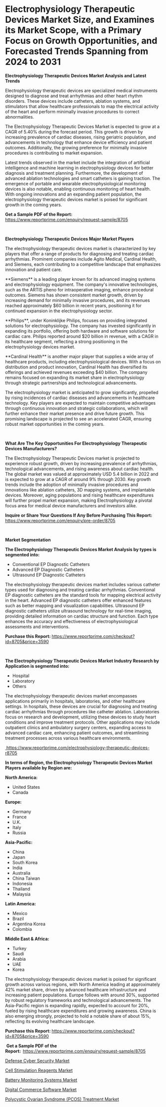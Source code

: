 <p><h1>Electrophysiology Therapeutic Devices Market Size, and Examines its Market Scope, with a Primary Focus on Growth Opportunities, and Forecasted Trends Spanning from 2024 to 2031</h1></p><p><strong>Electrophysiology Therapeutic Devices Market Analysis and Latest Trends</strong></p>
<p><p>Electrophysiology therapeutic devices are specialized medical instruments designed to diagnose and treat arrhythmias and other heart rhythm disorders. These devices include catheters, ablation systems, and stimulators that allow healthcare professionals to map the electrical activity of the heart and perform minimally invasive procedures to correct abnormalities.</p><p>The Electrophysiology Therapeutic Devices Market is expected to grow at a CAGR of 5.40% during the forecast period. This growth is driven by increasing prevalence of cardiac diseases, rising geriatric population, and advancements in technology that enhance device efficiency and patient outcomes. Additionally, the growing preference for minimally invasive procedures is contributing to market expansion.</p><p>Latest trends observed in the market include the integration of artificial intelligence and machine learning in electrophysiology devices for better diagnosis and treatment planning. Furthermore, the development of advanced ablation technologies and smart catheters is gaining traction. The emergence of portable and wearable electrophysiological monitoring devices is also notable, enabling continuous monitoring of heart health. With ongoing innovations and an expanding patient population, the electrophysiology therapeutic devices market is poised for significant growth in the coming years.</p></p>
<p><strong>Get a Sample PDF of the Report:&nbsp;</strong> <a href="https://www.reportprime.com/enquiry/request-sample/8705">https://www.reportprime.com/enquiry/request-sample/8705</a></p>
<p>&nbsp;</p>
<p><strong>Electrophysiology Therapeutic Devices Major Market Players</strong></p>
<p><p>The electrophysiology therapeutic devices market is characterized by key players that offer a range of products for diagnosing and treating cardiac arrhythmias. Prominent companies include Agito Medical, Cardinal Health, and Siemens, each contributing to a competitive landscape that emphasizes innovation and patient care.</p><p>**Siemens** is a leading player known for its advanced imaging systems and electrophysiology equipment. The company's innovative technologies, such as the ARTIS pheno for intraoperative imaging, enhance procedural outcomes. Siemens has shown consistent market growth, driven by increasing demand for minimally invasive procedures, and its revenues reached approximately $60 billion in recent years, positioning it for continued expansion in the electrophysiology sector.</p><p>**Philips**, under Koninklijke Philips, focuses on providing integrated solutions for electrophysiology. The company has invested significantly in expanding its portfolio, offering both hardware and software solutions for cardiac care. Philips reported around $20 billion in revenue, with a CAGR in its healthcare segment, reflecting a strong positioning in the electrophysiology devices market.</p><p>**Cardinal Health** is another major player that supplies a wide array of healthcare products, including electrophysiological devices. With a focus on distribution and product innovation, Cardinal Health has diversified its offerings and achieved revenues exceeding $40 billion. The company remains focused on expanding its market share in electrophysiology through strategic partnerships and technological advancements.</p><p>The electrophysiology market is anticipated to grow significantly, propelled by rising incidences of cardiac diseases and advancements in healthcare technology. Key players are expected to maintain competitive advantages through continuous innovation and strategic collaborations, which will further enhance their market presence and drive future growth. This promising landscape is projected to see an accelerated CAGR, ensuring robust market opportunities in the coming years.</p></p>
<p>&nbsp;</p>
<p><strong>What Are The Key Opportunities For Electrophysiology Therapeutic Devices Manufacturers?</strong></p>
<p><p>The Electrophysiology Therapeutic Devices market is projected to experience robust growth, driven by increasing prevalence of arrhythmias, technological advancements, and rising awareness about cardiac health. The global market was valued at approximately USD 5.4 billion in 2022 and is expected to grow at a CAGR of around 9% through 2030. Key growth trends include the adoption of minimally invasive procedures and innovations like ablation catheters, 3D mapping systems, and implantable devices. Moreover, aging populations and rising healthcare expenditures will further propel market expansion, making Electrophysiology a pivotal focus area for medical device manufacturers and investors alike.</p></p>
<p><strong>Inquire or Share Your Questions If Any Before Purchasing This Report:</strong> <a href="https://www.reportprime.com/enquiry/pre-order/8705">https://www.reportprime.com/enquiry/pre-order/8705</a></p>
<p>&nbsp;</p>
<p><strong>Market Segmentation</strong></p>
<p><strong>The Electrophysiology Therapeutic Devices Market Analysis by types is segmented into:</strong></p>
<p><ul><li>Conventional EP Diagnostic Catheters</li><li>Advanced EP Diagnostic Catheters</li><li>Ultrasound EP Diagnostic Catheters</li></ul></p>
<p><p>The electrophysiology therapeutic devices market includes various catheter types used for diagnosing and treating cardiac arrhythmias. Conventional EP diagnostic catheters are the standard tools for mapping electrical activity in the heart. Advanced EP diagnostic catheters offer enhanced features such as better mapping and visualization capabilities. Ultrasound EP diagnostic catheters utilize ultrasound technology for real-time imaging, providing detailed information on cardiac structure and function. Each type enhances the accuracy and effectiveness of electrophysiological assessments and interventions.</p></p>
<p><strong>Purchase this Report:&nbsp;</strong><a href="https://www.reportprime.com/checkout?id=8705&price=3590">https://www.reportprime.com/checkout?id=8705&price=3590</a></p>
<p>&nbsp;</p>
<p><strong>The Electrophysiology Therapeutic Devices Market Industry Research by Application is segmented into:</strong></p>
<p><ul><li>Hospital</li><li>Laboratory</li><li>Others</li></ul></p>
<p><p>The electrophysiology therapeutic devices market encompasses applications primarily in hospitals, laboratories, and other healthcare settings. In hospitals, these devices are crucial for diagnosing and treating cardiac arrhythmias through procedures like catheter ablation. Laboratories focus on research and development, utilizing these devices to study heart conditions and improve treatment protocols. Other applications may include outpatient clinics and ambulatory surgery centers, expanding access to advanced cardiac care, enhancing patient outcomes, and streamlining treatment processes across various healthcare environments.</p></p>
<p><a href="https://www.reportprime.com/electrophysiology-therapeutic-devices-r8705">&nbsp;https://www.reportprime.com/electrophysiology-therapeutic-devices-r8705</a></p>
<p><strong>In terms of Region, the Electrophysiology Therapeutic Devices Market Players available by Region are:</strong></p>
<p>
    <p> <strong> North America: </strong>
        <ul>
            <li>United States</li>
            <li>Canada</li>
        </ul>
        </p> 
    <p> <strong> Europe: </strong>
        <ul>
            <li>Germany</li>
            <li>France</li>
            <li>U.K.</li>
            <li>Italy</li>
            <li>Russia</li>
        </ul>
        </p> 
    <p> <strong> Asia-Pacific: </strong>
        <ul>
            <li>China</li>
            <li>Japan</li>
            <li>South Korea</li>
            <li>India</li>
            <li>Australia</li>
            <li>China Taiwan</li>
            <li>Indonesia</li>
            <li>Thailand</li>
            <li>Malaysia</li>
        </ul>
        </p> 
    <p> <strong> Latin America: </strong>
        <ul>
            <li>Mexico</li>
            <li>Brazil</li>
            <li>Argentina Korea</li>
            <li>Colombia</li>
        </ul>
        </p> 
    <p> <strong> Middle East & Africa: </strong>
        <ul>
            <li>Turkey</li>
            <li>Saudi</li>
            <li>Arabia</li>
            <li>UAE</li>
            <li>Korea</li>
        </ul>
    </p>
    </p>
<p><p>The electrophysiology therapeutic devices market is poised for significant growth across various regions, with North America leading at approximately 42% market share, driven by advanced healthcare infrastructure and increasing patient populations. Europe follows with around 30%, supported by robust regulatory frameworks and technological advancements. The Asia-Pacific region is expanding rapidly, expected to account for 20%, fueled by rising healthcare expenditures and growing awareness. China is also emerging strongly, projected to hold a notable share of about 15%, reflecting its evolving healthcare landscape.</p></p>
<p><strong>Purchase this Report: </strong><a href="https://www.reportprime.com/checkout?id=8705&price=3590">https://www.reportprime.com/checkout?id=8705&price=3590</a></p>
<p>&nbsp;<strong>Get a Sample PDF of the Report:&nbsp;&nbsp;</strong><a href="https://www.reportprime.com/enquiry/request-sample/8705">https://www.reportprime.com/enquiry/request-sample/8705</a></p>
<p><strong></strong></p>
<p><p><a href="https://www.linkedin.com/pulse/global-defense-cyber-security-market-focus-product-type-networkcloudapplicationend-pointwireless-gfkaf?trackingId=cB%2FKNom2QfmIYBe8O4x1gw%3D%3D">Defense Cyber Security Market</a></p><p><a href="https://github.com/mauripalmi/Market-Research-Report-List-5/blob/main/cell-stimulation-reagents-market.md">Cell Stimulation Reagents Market</a></p><p><a href="https://medium.com/@broderickleannon/the-battery-monitoring-systems-market-prioritizes-cost-control-and-efficiency-enhancement-03257500f071">Battery Monitoring Systems Market</a></p><p><a href="https://www.linkedin.com/pulse/market-forecast-global-digital-commerce-software-trends-impact-01gdf?trackingId=dVr5Q7P6S8y4nYt2G9jBNg%3D%3D">Digital Commerce Software Market</a></p><p><a href="https://issuu.com/reportprime-2/docs/polycystic-ovarian-syndrome-pcos-tr_f71417f3150621">Polycystic Ovarian Syndrome (PCOS) Treatment Market</a></p></p>